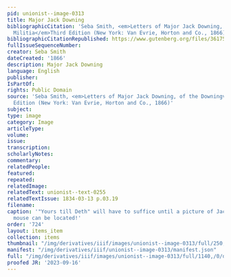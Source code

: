 ```yaml
---
pid: unionist--image-0313
title: Major Jack Downing
bibliographicCitation: 'Seba Smith, <em>Letters of Major Jack Downing, of the Downingville
  Militia</em>Third Edition (New York: Van Evrie, Horton and Co., 1866)'
bibliographicCitationRepublished: https://www.gutenberg.org/files/36175/36175-h/36175-h.htm
fullIssueSequenceNumber: 
creator: Seba Smith
dateCreated: '1866'
description: Major Jack Downing
language: English
publisher: 
IsPartOf: 
rights: Public Domain
source: 'Seba Smith, <em>Letters of Major Jack Downing, of the Downingville Militia</em>Third
  Edition (New York: Van Evrie, Horton and Co., 1866)'
subject: 
type: image
category: Image
articleType: 
volume: 
issue: 
transcription: 
scholarlyNotes: 
commentary: 
relatedPeople: 
featured: 
repeated: 
relatedImage: 
relatedText: unionist--text-0255
relatedTextIssue: 1834-03-13 p.03.19
filename: 
caption: '"Yours till Deth" will have to suffice until a picture of Jack Downing''s
  mouse can be located!'
order: '724'
layout: items_item
collection: items
thumbnail: "/img/derivatives/iiif/images/unionist--image-0313/full/250,/0/default.jpg"
manifest: "/img/derivatives/iiif/unionist--image-0313/manifest.json"
full: "/img/derivatives/iiif/images/unionist--image-0313/full/1140,/0/default.jpg"
proofed JR: '2023-09-16'
---
```


